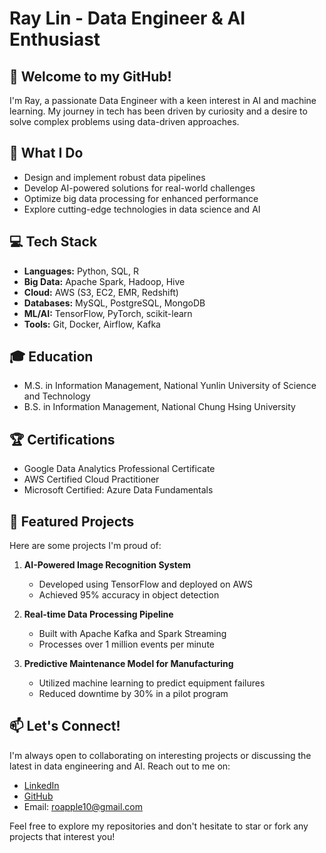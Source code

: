 # Ray Lin - Data Engineer & AI Enthusiast

## 👋 Welcome to my GitHub!

I'm Ray, a passionate Data Engineer with a keen interest in AI and machine learning. My journey in tech has been driven by curiosity and a desire to solve complex problems using data-driven approaches.

## 🚀 What I Do

- Design and implement robust data pipelines
- Develop AI-powered solutions for real-world challenges
- Optimize big data processing for enhanced performance
- Explore cutting-edge technologies in data science and AI

## 💻 Tech Stack

- **Languages:** Python, SQL, R
- **Big Data:** Apache Spark, Hadoop, Hive
- **Cloud:** AWS (S3, EC2, EMR, Redshift)
- **Databases:** MySQL, PostgreSQL, MongoDB
- **ML/AI:** TensorFlow, PyTorch, scikit-learn
- **Tools:** Git, Docker, Airflow, Kafka

## 🎓 Education

- M.S. in Information Management, National Yunlin University of Science and Technology
- B.S. in Information Management, National Chung Hsing University

## 🏆 Certifications

- Google Data Analytics Professional Certificate
- AWS Certified Cloud Practitioner
- Microsoft Certified: Azure Data Fundamentals

## 🌟 Featured Projects

Here are some projects I'm proud of:

1. **AI-Powered Image Recognition System**
   - Developed using TensorFlow and deployed on AWS
   - Achieved 95% accuracy in object detection

2. **Real-time Data Processing Pipeline**
   - Built with Apache Kafka and Spark Streaming
   - Processes over 1 million events per minute

3. **Predictive Maintenance Model for Manufacturing**
   - Utilized machine learning to predict equipment failures
   - Reduced downtime by 30% in a pilot program

## 📫 Let's Connect!

I'm always open to collaborating on interesting projects or discussing the latest in data engineering and AI. Reach out to me on:

- [LinkedIn](https://www.linkedin.com/in/ray-lin-b24942167/)
- [GitHub](https://github.com/roapple10)
- Email: roapple10@gmail.com

Feel free to explore my repositories and don't hesitate to star or fork any projects that interest you!
